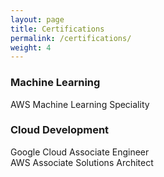 ```yaml
---
layout: page
title: Certifications
permalink: /certifications/
weight: 4
---
```


###  Machine Learning  <br>
AWS Machine Learning Speciality <br>
    
###  Cloud Development  <br>
Google Cloud Associate Engineer <br>
AWS Associate Solutions Architect <br>